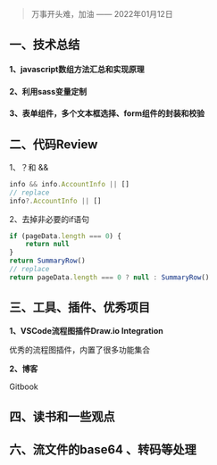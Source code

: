 > 
>
> 万事开头难，加油 —— 2022年01月12日



## 一、技术总结

#### 1、javascript数组方法汇总和实现原理



#### 2、利用sass变量定制



#### 3、表单组件，多个文本框选择、form组件的封装和校验



## 二、代码Review

1、？和 &&

```js
info && info.AccountInfo || []
// replace
info?.AccountInfo || []
```

2、去掉非必要的if语句

```js
if (pageData.length === 0) {
	return null
}
return SummaryRow()
// replace
return pageData.length === 0 ? null : SummaryRow()
```



## 三、工具、插件、优秀项目

**1、VSCode流程图插件Draw.io Integration**

优秀的流程图插件，内置了很多功能集合



**2、博客**

Gitbook



## 四、读书和一些观点







## 六、流文件的base64 、转码等处理



